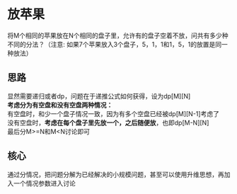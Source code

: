 # 放苹果
将M个相同的苹果放在N个相同的盘子里，允许有的盘子空着不放，问共有多少种不同的分法？（注意: 如果7个苹果放入3个盘子，5，1，1和1，5，1的放置是同一种放法）  


## 思路
显然需要递归或者dp，问题在于递推公式如何获得，设为dp[M][N]  
**考虑分为有空盘和没有空盘两种情况：**  
有空盘时，和少一个盘子情况一致，因为有多个空盘已经被dp[M][N-1]考虑了  
没有空盘时，**考虑在每个盘子里先放一个，之后随便放**，也即dp[M-N][N]  
最后分M>=N和M<N讨论即可

## 核心
通过分情况，把问题分解为已经解决的小规模问题，甚至可以使用升维思想，再加入一个情况参数进入讨论